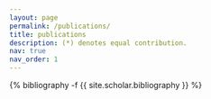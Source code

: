 ```yaml
---
layout: page
permalink: /publications/
title: publications
description: (*) denotes equal contribution.
nav: true
nav_order: 1
---
```

<!-- _pages/publications.md -->
<div class="publications">

{% bibliography -f {{ site.scholar.bibliography }} %}

</div>
